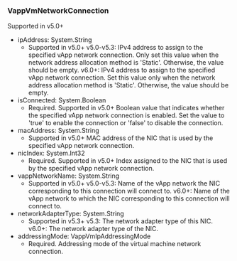 ### VappVmNetworkConnection
Supported in v5.0+

- ipAddress: System.String
  - Supported in v5.0+
  v5.0-v5.3: IPv4 address to assign to the specified vApp network connection. Only set this value when the network address allocation method is 'Static'. Otherwise, the value should be empty.
  v6.0+: IPv4 address to assign to the specified vApp network connection. Set this value only when the network address allocation method is 'Static'. Otherwise, the value should be empty.
- isConnected: System.Boolean
  - Required. Supported in v5.0+
  Boolean value that indicates whether the specified vApp network connection is enabled. Set the value to 'true' to enable the connection or 'false' to disable the connection.
- macAddress: System.String
  - Supported in v5.0+
  MAC address of the NIC that is used by the specified vApp network connection.
- nicIndex: System.Int32
  - Required. Supported in v5.0+
  Index assigned to the NIC that is used by the specified vApp network connection.
- vappNetworkName: System.String
  - Supported in v5.0+
  v5.0-v5.3: Name of the vApp network the NIC corresponding to this connection will connect to.
  v6.0+: Name of the vApp network to which the NIC corresponding to this connection will connect to.
- networkAdapterType: System.String
  - Supported in v5.3+
  v5.3: The network adapter type of this NIC.
  v6.0+: The network adapter type of the NIC.
- addressingMode: VappVmIpAddressingMode
  - Required. Addressing mode of the virtual machine network connection.
